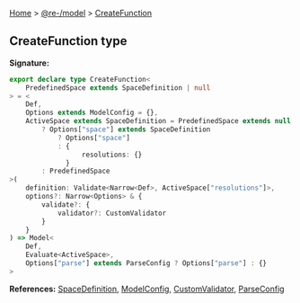 [Home](./index.md) &gt; [@re-/model](./model.md) &gt; [CreateFunction](./model.createfunction.md)

## CreateFunction type

<b>Signature:</b>

```typescript
export declare type CreateFunction<
    PredefinedSpace extends SpaceDefinition | null
> = <
    Def,
    Options extends ModelConfig = {},
    ActiveSpace extends SpaceDefinition = PredefinedSpace extends null
        ? Options["space"] extends SpaceDefinition
            ? Options["space"]
            : {
                  resolutions: {}
              }
        : PredefinedSpace
>(
    definition: Validate<Narrow<Def>, ActiveSpace["resolutions"]>,
    options?: Narrow<Options> & {
        validate?: {
            validator?: CustomValidator
        }
    }
) => Model<
    Def,
    Evaluate<ActiveSpace>,
    Options["parse"] extends ParseConfig ? Options["parse"] : {}
>
```

<b>References:</b> [SpaceDefinition](./model.spacedefinition.md), [ModelConfig](./model.modelconfig.md), [CustomValidator](./model.customvalidator.md), [ParseConfig](./model.parseconfig.md)
